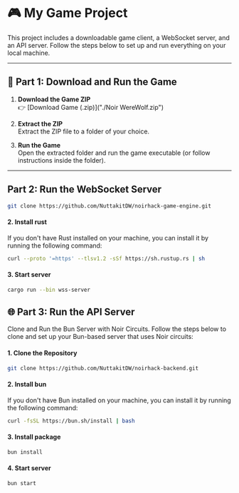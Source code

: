 # 🎮 My Game Project

This project includes a downloadable game client, a WebSocket server, and an API server. Follow the steps below to set up and run everything on your local machine.

---

## 📁 Part 1: Download and Run the Game

1. **Download the Game ZIP**  
   👉 [Download Game (.zip)]("./Noir WereWolf.zip")

2. **Extract the ZIP**  
   Extract the ZIP file to a folder of your choice.

3. **Run the Game**  
   Open the extracted folder and run the game executable (or follow instructions inside the folder).

---

## Part 2: Run the WebSocket Server

```bash
git clone https://github.com/NuttakitDW/noirhack-game-engine.git
```

#### 2. Install rust

If you don't have Rust installed on your machine, you can install it by running the following command:

```bash
curl --proto '=https' --tlsv1.2 -sSf https://sh.rustup.rs | sh
```

#### 3. Start server

```bash
cargo run --bin wss-server
```

## 🌐 Part 3: Run the API Server

Clone and Run the Bun Server with Noir Circuits.
Follow the steps below to clone and set up your Bun-based server that uses Noir circuits:

#### 1. Clone the Repository

```bash
git clone https://github.com/NuttakitDW/noirhack-backend.git
```

#### 2. Install bun

If you don't have Bun installed on your machine, you can install it by running the following command:

```bash
curl -fsSL https://bun.sh/install | bash
```

#### 3. Install package

```bash
bun install
```

#### 4. Start server

```bash
bun start
```
